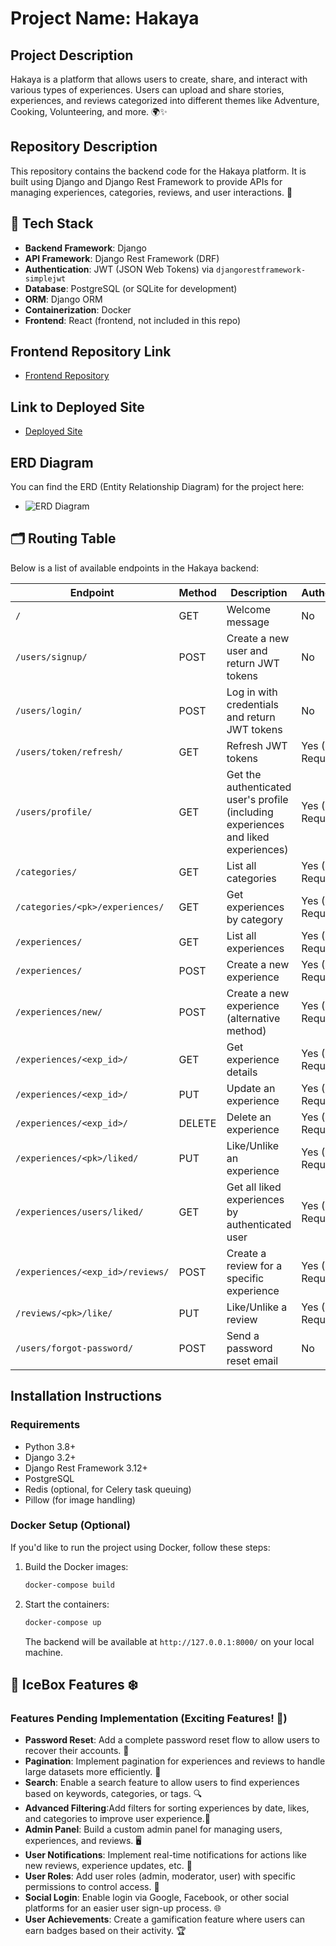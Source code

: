 
# Project Name: Hakaya 


## Project Description
Hakaya is a platform that allows users to create, share, and interact with various types of experiences. Users can upload and share stories, experiences, and reviews categorized into different themes like Adventure, Cooking, Volunteering, and more. 🌍✨

## Repository Description
This repository contains the backend code for the Hakaya platform. It is built using Django and Django Rest Framework to provide APIs for managing experiences, categories, reviews, and user interactions. 🚀

## 🧰 Tech Stack

- **Backend Framework**: Django
- **API Framework**: Django Rest Framework (DRF)
- **Authentication**: JWT (JSON Web Tokens) via `djangorestframework-simplejwt`
- **Database**: PostgreSQL (or SQLite for development)
- **ORM**: Django ORM
- **Containerization**: Docker
- **Frontend**: React (frontend, not included in this repo)

## Frontend Repository Link
- [Frontend Repository](https://github.com/SA0088/hakaya-frontend) 

## Link to Deployed Site
- [Deployed Site](http://localhost:5173/login) 

## ERD Diagram
You can find the ERD (Entity Relationship Diagram) for the project here:
- ![ERD Diagram](https://drive.google.com/file/d/1J39aur3rJ9hsl6YiEyqjN4NZ6awsynyd/view?usp=sharing) 

## 🗂 Routing Table
Below is a list of available endpoints in the Hakaya backend:

| **Endpoint**                                  | **Method** | **Description**                                      | **Authentication**     |
|----------------------------------------------|------------|------------------------------------------------------|------------------------|
| `/`                                          | GET        | Welcome message                                      | No                     |
| `/users/signup/`                             | POST       | Create a new user and return JWT tokens              | No                     |
| `/users/login/`                              | POST       | Log in with credentials and return JWT tokens        | No                     |
| `/users/token/refresh/`                      | GET        | Refresh JWT tokens                                   | Yes (JWT Required)      |
| `/users/profile/`                            | GET        | Get the authenticated user's profile (including experiences and liked experiences) | Yes (JWT Required)      |
| `/categories/`                               | GET        | List all categories                                  | Yes (JWT Required)      |
| `/categories/<pk>/experiences/`              | GET        | Get experiences by category                          | Yes (JWT Required)      |
| `/experiences/`                              | GET        | List all experiences                                 | Yes (JWT Required)      |
| `/experiences/`                              | POST       | Create a new experience                              | Yes (JWT Required)      |
| `/experiences/new/`                          | POST       | Create a new experience (alternative method)         | Yes (JWT Required)      |
| `/experiences/<exp_id>/`                     | GET        | Get experience details                               | Yes (JWT Required)      |
| `/experiences/<exp_id>/`                     | PUT        | Update an experience                                 | Yes (JWT Required)      |
| `/experiences/<exp_id>/`                     | DELETE     | Delete an experience                                 | Yes (JWT Required)      |
| `/experiences/<pk>/liked/`                   | PUT        | Like/Unlike an experience                            | Yes (JWT Required)      |
| `/experiences/users/liked/`                  | GET        | Get all liked experiences by authenticated user      | Yes (JWT Required)      |
| `/experiences/<exp_id>/reviews/`             | POST       | Create a review for a specific experience            | Yes (JWT Required)      |
| `/reviews/<pk>/like/`                        | PUT        | Like/Unlike a review                                 | Yes (JWT Required)      |
| `/users/forgot-password/`                    | POST       | Send a password reset email                          | No                     |



## Installation Instructions

### Requirements
- Python 3.8+
- Django 3.2+
- Django Rest Framework 3.12+
- PostgreSQL
- Redis (optional, for Celery task queuing)
- Pillow (for image handling)



### Docker Setup (Optional)

If you'd like to run the project using Docker, follow these steps:

1. Build the Docker images:
    ```bash
    docker-compose build
    ```

2. Start the containers:
    ```bash
    docker-compose up
    ```

    The backend will be available at `http://127.0.0.1:8000/` on your local machine.

## 🧊 IceBox Features ❄️

### Features Pending Implementation (Exciting Features! 🎉)

- **Password Reset**: Add a complete password reset flow to allow users to recover their accounts. 🔐
- **Pagination**: Implement pagination for experiences and reviews to handle large datasets more efficiently. 📄
- **Search**: Enable a search feature to allow users to find experiences based on keywords, categories, or tags. 🔍
- **Advanced Filtering**:Add filters for sorting experiences by date, likes, and categories to improve user experience.🎨
- **Admin Panel**: Build a custom admin panel for managing users, experiences, and reviews. 🖥️
- **User Notifications**: Implement real-time notifications for actions like new reviews, experience updates, etc. 📲
- **User Roles**: Add user roles (admin, moderator, user) with specific permissions to control access. 👥
- **Social Login**: Enable login via Google, Facebook, or other social platforms for an easier user sign-up process. 🌐
- **User Achievements**: Create a gamification feature where users can earn badges based on their activity. 🏆






